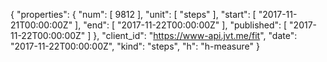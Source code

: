 {
  "properties": {
    "num": [
      9812
    ],
    "unit": [
      "steps"
    ],
    "start": [
      "2017-11-21T00:00:00Z"
    ],
    "end": [
      "2017-11-22T00:00:00Z"
    ],
    "published": [
      "2017-11-22T00:00:00Z"
    ]
  },
  "client_id": "https://www-api.jvt.me/fit",
  "date": "2017-11-22T00:00:00Z",
  "kind": "steps",
  "h": "h-measure"
}
